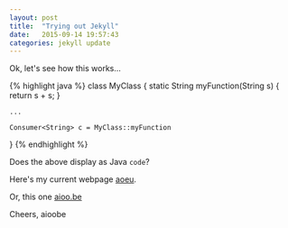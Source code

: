 ```yaml
---
layout: post
title:  "Trying out Jekyll"
date:   2015-09-14 19:57:43
categories: jekyll update
---
```

Ok, let's see how this works...

{% highlight java %}
class MyClass {
    static String myFunction(String s) {
        return s + s;
    }

    ...

    Consumer<String> c = MyClass::myFunction
}
{% endhighlight %}

Does the above display as Java `code`?

Here's my current webpage [aoeu](http://aoeu.se).

Or, this one [aioo.be][aioobe]

Cheers,
aioobe


[aioobe]:      http://aioo.be
